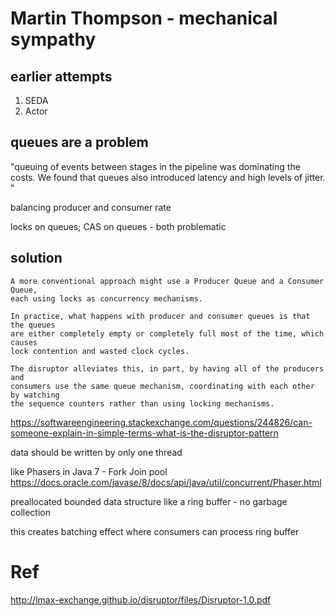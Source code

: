 
# Martin Thompson - mechanical sympathy

## earlier attempts

1. SEDA
2. Actor

## queues are a problem

"queuing of events between stages in the pipeline was dominating the costs.  We found that queues also introduced latency and high levels of jitter. "

balancing producer and consumer rate

locks on queues; CAS on queues - both problematic

## solution

```
A more conventional approach might use a Producer Queue and a Consumer Queue, 
each using locks as concurrency mechanisms. 

In practice, what happens with producer and consumer queues is that the queues 
are either completely empty or completely full most of the time, which causes 
lock contention and wasted clock cycles. 

The disruptor alleviates this, in part, by having all of the producers and 
consumers use the same queue mechanism, coordinating with each other by watching 
the sequence counters rather than using locking mechanisms.
```
https://softwareengineering.stackexchange.com/questions/244826/can-someone-explain-in-simple-terms-what-is-the-disruptor-pattern

data should be written by only one thread

like Phasers in Java 7 - Fork Join pool
https://docs.oracle.com/javase/8/docs/api/java/util/concurrent/Phaser.html

preallocated bounded data structure like a ring buffer - no garbage collection

this creates batching effect where consumers can process ring buffer

# Ref


http://lmax-exchange.github.io/disruptor/files/Disruptor-1.0.pdf



